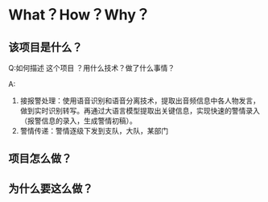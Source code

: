 # What？How？Why？

## 该项目是什么？

Q:如何描述 这个项目 ？用什么技术？做了什么事情？

A:

1. 接报警处理：使用语音识别和语音分离技术，提取出音频信息中各人物发言，做到实时识别转写。再通过大语言模型提取出关键信息，实现快速的警情录入（报警信息的录入，生成警情初稿）。
2. 警情传递：警情逐级下发到支队，大队，某部门

## 项目怎么做？

## 为什么要这么做？
